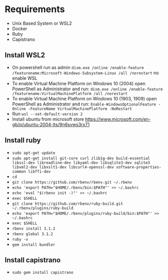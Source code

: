# Requirements
- Unix Based System or WSL2
- Docker
- Ruby
- Capistrano

## Install WSL2
- On powershell run as admin `dism.exe /online /enable-feature /featurename:Microsoft-Windows-Subsystem-Linux /all /norestart` no enable WSL
- To enable Virtual Machine Platform on Windows 10 (2004) open PowerShell as Administrator and run: `dism.exe /online /enable-feature /featurename:VirtualMachinePlatform /all /norestart `
- To enable Virtual Machine Platform on Windows 10 (1903, 1909) open PowerShell as Administrator and run: `Enable-WindowsOptionalFeature -Online -FeatureName VirtualMachinePlatform -NoRestart`
- Run `wsl --set-default-version 2`
- Install ubuntu from microsoft store https://www.microsoft.com/en-gb/p/ubuntu-2004-lts/9n6svws3rx71

## Install ruby
- `sudo apt-get update`
- `sudo apt-get install git-core curl zlib1g-dev build-essential libssl-dev libreadline-dev libyaml-dev libsqlite3-dev sqlite3 libxml2-dev libxslt1-dev libcurl4-openssl-dev software-properties-common libffi-dev`
- `cd`
- `git clone https://github.com/rbenv/rbenv.git ~/.rbenv`
- `echo 'export PATH="$HOME/.rbenv/bin:$PATH"' >> ~/.bashrc`
- `echo 'eval "$(rbenv init -)"' >> ~/.bashrc`
- `exec $SHELL`
- `git clone https://github.com/rbenv/ruby-build.git ~/.rbenv/plugins/ruby-build`
- `echo 'export PATH="$HOME/.rbenv/plugins/ruby-build/bin:$PATH"' >> ~/.bashrc`
- `exec $SHELL`
- `rbenv install 3.1.2`
- `rbenv global 3.1.2`
- `ruby -v`
- `gem install bundler`

## Install capistrano
- `sudo gem install capistrano`